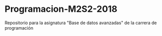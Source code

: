 # Programacion-M2S2-2018
Repositorio para la asignatura "Base de datos avanzadas" de la carrera de programación
